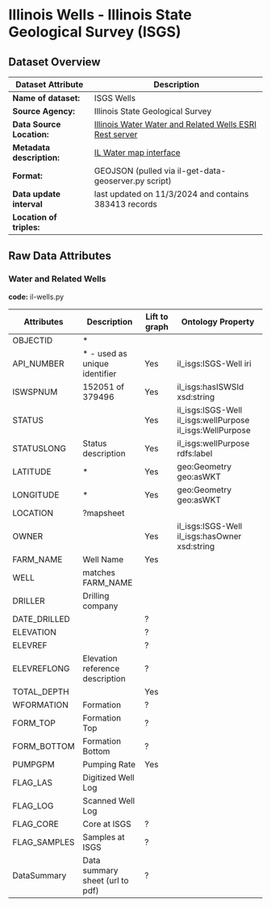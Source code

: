 # Illinois Wells - Illinois State Geological Survey (ISGS)

## Dataset Overview
| Dataset Attribute | Description |
| --- | --- |
| **Name of dataset:** | ISGS Wells |
| **Source Agency:** | Illinois State Geological Survey |
| **Data Source Location:** | [Illinois Water Water and Related Wells ESRI Rest server](https://maps.isgs.illinois.edu/arcgis/rest/services/ILWATER/Water_and_Related_Wells2/MapServer) |
| **Metadata description:** | [IL Water map interface](https://prairie-research.maps.arcgis.com/apps/webappviewer/index.html?id=e06b64ae0c814ef3a4e43a191cb57f87) |
| **Format:** | GEOJSON (pulled via il-get-data-geoserver.py script) |
| **Data update interval** | last updated on 11/3/2024 and contains 383413 records |
| **Location of triples:** |  |

## Raw Data Attributes

### Water and Related Wells

**code:** il-wells.py

| Attributes   | Description    | Lift to graph | Ontology Property|
|--------------|----------------|---------------|------------------|
| OBJECTID     | *              |               |                  |
| API_NUMBER   | * - used as unique identifier  | Yes           | il_isgs:ISGS-Well iri|
| ISWSPNUM     | 152051 of 379496     | Yes     | il_isgs:hasISWSId xsd:string |
| STATUS       |                | Yes           | il_isgs:ISGS-Well il_isgs:wellPurpose il_isgs:WellPurpose   |
| STATUSLONG   | Status description   | Yes     | il_isgs:wellPurpose rdfs:label   |
| LATITUDE     | *              | Yes           | geo:Geometry geo:asWKT     |
| LONGITUDE    | *              | Yes           | geo:Geometry geo:asWKT       |
| LOCATION     | ?mapsheet      |   |      |
| OWNER        |                | Yes           |  il_isgs:ISGS-Well il_isgs:hasOwner xsd:string    |
| FARM_NAME    | Well Name      | Yes           |      |
| WELL         | matches FARM_NAME    |   |      |
| DRILLER      | Drilling company     |   |      |
| DATE_DRILLED |                | ? |      |
| ELEVATION    |                | ? |      |
| ELEVREF      |                | ? |      |
| ELEVREFLONG  | Elevation reference description  | ? |      |
| TOTAL_DEPTH  |                | Yes           |      |
| WFORMATION   | Formation      | ? |      |
| FORM_TOP     | Formation Top  | ? |      |
| FORM_BOTTOM  | Formation Bottom  | ? |      |
| PUMPGPM      | Pumping Rate    | Yes           |      |
| FLAG_LAS     | Digitized Well Log   |   |      |
| FLAG_LOG     | Scanned Well Log     |   |      |
| FLAG_CORE    | Core at ISGS         | ? |      |
| FLAG_SAMPLES | Samples at ISGS      | ? |      |
| DataSummary  | Data summary sheet (url to  pdf) | ? |      |
